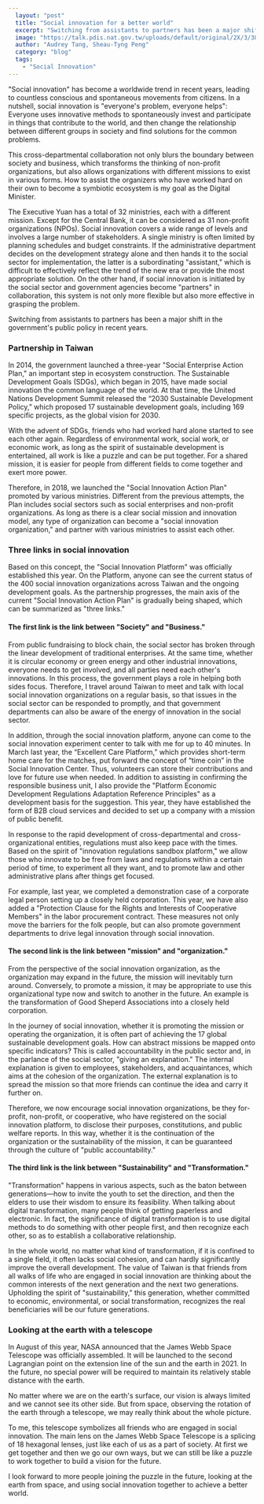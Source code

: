 ```yaml
---
  layout: "post"
  title: "Social innovation for a better world"
  excerpt: "Switching from assistants to partners has been a major shift in the government's public policy in recent years."
  image: "https://talk.pdis.nat.gov.tw/uploads/default/original/2X/3/389c86bb31c3831eb2924187e65709c96ac95d2c.jpeg"
  author: "Audrey Tang, Sheau-Tyng Peng"
  category: "blog"
  tags: 
    - "Social Innovation"
---
```


"Social innovation" has become a worldwide trend in recent years, leading to countless conscious and spontaneous movements from citizens. In a nutshell, social innovation is "everyone's problem, everyone helps": Everyone uses innovative methods to spontaneously invest and participate in things that contribute to the world, and then change the relationship between different groups in society and find solutions for the common problems.

This cross-departmental collaboration not only blurs the boundary between society and business, which transforms the thinking of non-profit organizations, but also allows organizations with different missions to exist in various forms. How to assist the organizers who have worked hard on their own to become a symbiotic ecosystem is my goal as the Digital Minister.

The Executive Yuan has a total of 32 ministries, each with a different mission. Except for the Central Bank, it can be considered as 31 non-profit organizations (NPOs). Social innovation covers a wide range of levels and involves a large number of stakeholders. A single ministry is often limited by planning schedules and budget constraints. If the administrative department decides on the development strategy alone and then hands it to the social sector for implementation, the latter is a subordinating "assistant," which is difficult to effectively reflect the trend of the new era or provide the most appropriate solution. On the other hand, if social innovation is initiated by the social sector and government agencies become "partners" in collaboration, this system is not only more flexible but also more effective in grasping the problem.

Switching from assistants to partners has been a major shift in the government's public policy in recent years.

### Partnership in Taiwan

In 2014, the government launched a three-year "Social Enterprise Action Plan," an important step in ecosystem construction. The Sustainable Development Goals (SDGs), which began in 2015, have made social innovation the common language of the world. At that time, the United Nations Development Summit released the “2030 Sustainable Development Policy,” which proposed 17 sustainable development goals, including 169 specific projects, as the global vision for 2030.

With the advent of SDGs, friends who had worked hard alone started to see each other again. Regardless of environmental work, social work, or economic work, as long as the spirit of sustainable development is entertained, all work is like a puzzle and can be put together. For a shared mission, it is easier for people from different fields to come together and exert more power.

Therefore, in 2018, we launched the "Social Innovation Action Plan" promoted by various ministries. Different from the previous attempts, the Plan includes social sectors such as social enterprises and non-profit organizations. As long as there is a clear social mission and innovation model, any type of organization can become a "social innovation organization," and partner with various ministries to assist each other.

### Three links in social innovation

Based on this concept, the "Social Innovation Platform" was officially established this year. On the Platform, anyone can see the current status of the 400 social innovation organizations across Taiwan and the ongoing development goals. As the partnership progresses, the main axis of the current "Social Innovation Action Plan" is gradually being shaped, which can be summarized as "three links."

#### The first link is the link between "Society" and "Business."

From public fundraising to block chain, the social sector has broken through the linear development of traditional enterprises. At the same time, whether it is circular economy or green energy and other industrial innovations, everyone needs to get involved, and all parties need each other's innovations. In this process, the government plays a role in helping both sides focus. Therefore, I travel around Taiwan to meet and talk with local social innovation organizations on a regular basis, so that issues in the social sector can be responded to promptly, and that government departments can also be aware of the energy of innovation in the social sector.

In addition, through the social innovation platform, anyone can come to the social innovation experiment center to talk with me for up to 40 minutes. In March last year, the “Excellent Care Platform,” which provides short-term home care for the matches, put forward the concept of “time coin” in the Social Innovation Center. Thus, volunteers can store their contributions and love for future use when needed. In addition to assisting in confirming the responsible business unit, I also provide the "Platform Economic Development Regulations Adaptation Reference Principles" as a development basis for the suggestion. This year, they have established the form of B2B cloud services and decided to set up a company with a mission of public benefit.

In response to the rapid development of cross-departmental and cross-organizational entities, regulations must also keep pace with the times. Based on the spirit of "innovation regulations sandbox platform," we allow those who innovate to be free from laws and regulations within a certain period of time, to experiment all they want, and to promote law and other administrative plans after things get focused.

For example, last year, we completed a demonstration case of a corporate legal person setting up a closely held corporation. This year, we have also added a "Protection Clause for the Rights and Interests of Cooperative Members" in the labor procurement contract. These measures not only move the barriers for the folk people, but can also promote government departments to drive legal innovation through social innovation.

#### The second link is the link between "mission" and "organization."

From the perspective of the social innovation organization, as the organization may expand in the future, the mission will inevitably turn around. Conversely, to promote a mission, it may be appropriate to use this organizational type now and switch to another in the future. An example is the transformation of Good Sheperd Associations into a closely held corporation.

In the journey of social innovation, whether it is promoting the mission or operating the organization, it is often part of achieving the 17 global sustainable development goals. How can abstract missions be mapped onto specific indicators? This is called accountability in the public sector and, in the parlance of the social sector, "giving an explanation." The internal explanation is given to employees, stakeholders, and acquaintances, which aims at the cohesion of the organization. The external explanation is to spread the mission so that more friends can continue the idea and carry it further on.

Therefore, we now encourage social innovation organizations, be they for-profit, non-profit, or cooperative, who have registered on the social innovation platform, to disclose their purposes, constitutions, and public welfare reports. In this way, whether it is the continuation of the organization or the sustainability of the mission, it can be guaranteed through the culture of "public accountability."

#### The third link is the link between "Sustainability" and "Transformation."

"Transformation" happens in various aspects, such as the baton between generations—how to invite the youth to set the direction, and then the elders to use their wisdom to ensure its feasibility. When talking about digital transformation, many people think of getting paperless and electronic. In fact, the significance of digital transformation is to use digital methods to do something with other people first, and then recognize each other, so as to establish a collaborative relationship.

In the whole world, no matter what kind of transformation, if it is confined to a single field, it often lacks social cohesion, and can hardly significantly improve the overall development. The value of Taiwan is that friends from all walks of life who are engaged in social innovation are thinking about the common interests of the next generation and the next two generations. Upholding the spirit of "sustainability," this generation, whether committed to economic, environmental, or social transformation, recognizes the real beneficiaries will be our future generations.

### Looking at the earth with a telescope

In August of this year, NASA announced that the James Webb Space Telescope was officially assembled. It will be launched to the second Lagrangian point on the extension line of the sun and the earth in 2021. In the future, no special power will be required to maintain its relatively stable distance with the earth.

No matter where we are on the earth's surface, our vision is always limited and we cannot see its other side. But from space, observing the rotation of the earth through a telescope, we may really think about the whole picture.

To me, this telescope symbolizes all friends who are engaged in social innovation. The main lens on the James Webb Space Telescope is a splicing of 18 hexagonal lenses, just like each of us as a part of society. At first we get together and then we go our own ways, but we can still be like a puzzle to work together to build a vision for the future.

I look forward to more people joining the puzzle in the future, looking at the earth from space, and using social innovation together to achieve a better world.
